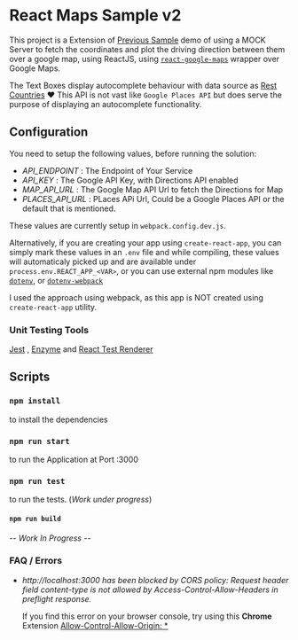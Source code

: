 # React Maps Sample v2

This project is a Extension of [Previous Sample](https://github.com/rohit-khanna/Learn-Web/tree/master/react-maps-sample) demo of using a MOCK Server to fetch the coordinates and plot the driving direction between them over a google map, using ReactJS, using [`react-google-maps`](https://tomchentw.github.io/react-google-maps/) wrapper over Google Maps.

The Text Boxes display autocomplete behaviour with data source as [Rest Countries](https://restcountries.eu/) :heart:
This API is not vast like `Google Places API` but does serve the purpose of displaying an autocomplete functionality.

## Configuration

You need to setup the following values, before running the solution:

- _API_ENDPOINT_ : The Endpoint of Your Service
- _API_KEY_ : The Google API Key, with Directions API enabled
- _MAP_API_URL_ : The Google Map API Url to fetch the Directions for Map
- _PLACES_API_URL_ : PLaces APi Url, Could be a Google Places API or the default that is mentioned.

These values are currently setup in `webpack.config.dev.js`.

Alternatively, if you are creating your app using `create-react-app`, you can simply mark these values in an `.env` file and while compiling, these values will automaticaly picked up and are available under `process.env.REACT_APP_<VAR>`, or you can use external npm modules like [`dotenv`](https://www.npmjs.com/package/dotenv), or [`dotenv-webpack`](https://www.npmjs.com/package/dotenv-webpack)

I used the approach using webpack, as this app is NOT created using `create-react-app` utility.

### Unit Testing Tools

[Jest](https://jestjs.io/) , [Enzyme](https://airbnb.io/enzyme/) and [React Test Renderer](https://reactjs.org/docs/test-renderer.html)

## Scripts

### `npm install`

to install the dependencies

### `npm run start`

to run the Application at Port :3000

### `npm run test`

to run the tests. (_Work under progress_)

#### `npm run build`

-- _Work In Progress_ --

### FAQ / Errors

- _http://localhost:3000 has been blocked by CORS policy: Request header field content-type is not allowed by Access-Control-Allow-Headers in preflight response._

  If you find this error on your browser console, try using this **Chrome** Extension [Allow-Control-Allow-Origin: \*](https://chrome.google.com/webstore/detail/allow-control-allow-origi/nlfbmbojpeacfghkpbjhddihlkkiljbi)
